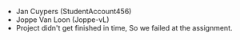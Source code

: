 - Jan Cuypers (StudentAccount456)
- Joppe Van Loon (Joppe-vL)
- Project didn't get finished in time, So we failed at the assignment.
